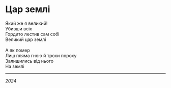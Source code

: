 # Цар землі

Який же я великий! <br>
Убивши всіх <br>
Гордито лестив сам собі <br>
Великий цар землі <br>
<br>
А як помер <br>
Лиш пляма гною й трохи пороху <br>
Залишились від нього <br>
На землі <br>

---

_2024_